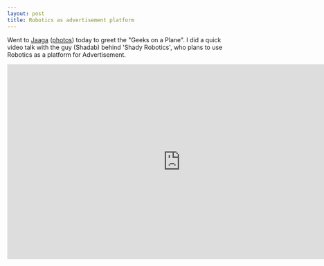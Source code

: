 ```yaml
---
layout: post
title: Robotics as advertisement platform
---
```


Went to <a href="http://jaaga.in/">Jaaga</a> (<a href="http://www.flickr.com/photos/brajeshwar/sets/72157628466816453/">photos</a>) today to greet the "Geeks on a Plane". I did a quick video talk with the guy (Shadab) behind 'Shady Robotics', who plans to use Robotics as a platform for Advertisement.

<iframe width="800" height="450" src="http://www.youtube.com/embed/0_aG-xIV9xo?hd=1" frameborder="0" allowfullscreen></iframe>
